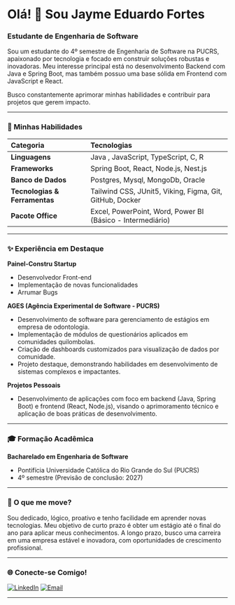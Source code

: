 # Olá! 👋 Sou Jayme Eduardo Fortes

### Estudante de Engenharia de Software 

Sou um estudante do 4º semestre de Engenharia de Software na PUCRS, apaixonado por tecnologia e focado em construir soluções robustas e inovadoras. Meu interesse principal está no desenvolvimento Backend com Java e Spring Boot, mas também possuo uma base sólida em Frontend com JavaScript e React.

Busco constantemente aprimorar minhas habilidades e contribuir para projetos que gerem impacto.

---

### 🚀 Minhas Habilidades

| Categoria                | Tecnologias                                           |
| :----------------------- | :---------------------------------------------------- |
| **Linguagens** | Java , JavaScript, TypeScript, C, R |
| **Frameworks** | Spring Boot, React, Node.js, Nest.js     |
| **Banco de Dados** | Postgres, Mysql, MongoDb, Oracle                              |
| **Tecnologias & Ferramentas** | Tailwind CSS, JUnit5, Viking, Figma, Git, GitHub, Docker |
| **Pacote Office** | Excel, PowerPoint, Word, Power BI (Básico - Intermediário) |

---

### ✨ Experiência em Destaque

**Painel-Constru Startup**
* Desenvolvedor Front-end
* Implementação de novas funcionalidades
* Arrumar Bugs

**AGES (Agência Experimental de Software - PUCRS)**
* Desenvolvimento de software para gerenciamento de estágios em empresa de odontologia.
* Implementação de módulos de questionários aplicados em comunidades quilombolas.
* Criação de dashboards customizados para visualização de dados por comunidade.
* Projeto destaque, demonstrando habilidades em desenvolvimento de sistemas complexos e impactantes.

**Projetos Pessoais**
* Desenvolvimento de aplicações com foco em backend (Java, Spring Boot) e frontend (React, Node.js), visando o aprimoramento técnico e aplicação de boas práticas de desenvolvimento.

---

### 🎓 Formação Acadêmica

**Bacharelado em Engenharia de Software**
* Pontifícia Universidade Católica do Rio Grande do Sul (PUCRS)
* 4º semestre (Previsão de conclusão: 2027)

---

### 🌟 O que me move?

Sou dedicado, lógico, proativo e tenho facilidade em aprender novas tecnologias. Meu objetivo de curto prazo é obter um estágio até o final do ano para aplicar meus conhecimentos. A longo prazo, busco uma carreira em uma empresa estável e inovadora, com oportunidades de crescimento profissional.

---

### 🌐 Conecte-se Comigo!

[![LinkedIn](https://img.shields.io/badge/LinkedIn-0077B5?style=for-the-badge&logo=linkedin&logoColor=white)](https://www.linkedin.com/in/jayme-eduardo-yawata-fortes-b55b81314/)
[![Email](https://img.shields.io/badge/Email-D14836?style=for-the-badge&logo=gmail&logoColor=white)](mailto:jayme.fortes@edu.pucrs.br)

---
